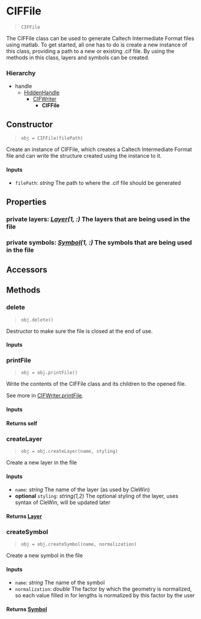 # CIFFile
> `CIFFile`

The CIFFile class can be used to generate Caltech Intermediate Format files using matlab.
To get started, all one has to do is create a new instance of this class, providing a path to a new or existing .cif file.
By using the methods in this class, layers and symbols can be created.

### Hierarchy
- handle
    - [HiddenHandle](./hiddensupers/HiddenHandle.md)
        - [CIFWriter](./definitions/CIFWriter.md)
            - **CIFFile**

## Constructor
> `obj = CIFFile(filePath)`

Create an instance of CIFFile, which creates a Caltech Intermediate Format file and can write the structure created using the instance to it.

#### Inputs
- `filePath`: *string* The path to where the .cif file should be generated

## Properties
### **private** layers: *[Layer](./definitions/Layer.md)(1, :)* The layers that are being used in the file
### **private** symbols: *[Symbol](./definitions/Symbol.md)(1, :)* The symbols that are being used in the file

## Accessors

## Methods
### delete
> `obj.delete()`

Destructor to make sure the file is closed at the end of use.

#### Inputs

### printFile
> `obj = obj.printFile()`

Write the contents of the CIFFile class and its children to the opened file.

See more in [CIFWriter.printFile](./definitions/CIFWriter.md#printFile).

#### Inputs

#### Returns self

### createLayer
> `obj = obj.createLayer(name, styling)`

Create a new layer in the file

#### Inputs
- `name`: *string* The name of the layer (as used by CleWin)
- **optional** `styling`: *string(1,2)* The optional styling of the layer, uses syntax of CleWin, will be updated later

#### Returns [Layer](./definitions/Layer.md)

### createSymbol
> `obj = obj.createSymbol(name, normalization)`

Create a new symbol in the file

#### Inputs
- `name`: *string* The name of the symbol
- `normalization`: *double* The factor by which the geometry is normalized, so each value filled in for lengths is normalized by this factor by the user

#### Returns [Symbol](./definitions/Symbol.md)
